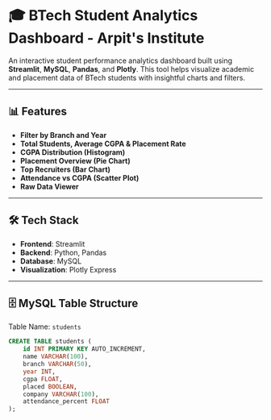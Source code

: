 # 🎓 BTech Student Analytics Dashboard - Arpit's Institute

An interactive student performance analytics dashboard built using **Streamlit**, **MySQL**, **Pandas**, and **Plotly**. This tool helps visualize academic and placement data of BTech students with insightful charts and filters.

---

## 📊 Features

- **Filter by Branch and Year**
- **Total Students, Average CGPA & Placement Rate**
- **CGPA Distribution (Histogram)**
- **Placement Overview (Pie Chart)**
- **Top Recruiters (Bar Chart)**
- **Attendance vs CGPA (Scatter Plot)**
- **Raw Data Viewer**

---

## 🛠️ Tech Stack

- **Frontend**: Streamlit
- **Backend**: Python, Pandas
- **Database**: MySQL
- **Visualization**: Plotly Express

---

## 🗄️ MySQL Table Structure

Table Name: `students`

```sql
CREATE TABLE students (
    id INT PRIMARY KEY AUTO_INCREMENT,
    name VARCHAR(100),
    branch VARCHAR(50),
    year INT,
    cgpa FLOAT,
    placed BOOLEAN,
    company VARCHAR(100),
    attendance_percent FLOAT
);

